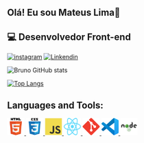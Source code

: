 
## Olá! Eu sou Mateus Lima👋

## 💻 Desenvolvedor Front-end



[![instagram](	https://img.shields.io/badge/Instagram-E4405F?style=for-the-badge&logo=instagram&logoColor=white)](https://instagram.com/tristeus)
[![Linkendin](	https://img.shields.io/badge/LinkedIn-0077B5?style=for-the-badge&logo=linkedin&logoColor=white)](https://www.linkedin.com/in/mateus-azeredo-de-lima-85a204157/)


![Bruno GitHub stats](https://github-readme-stats.vercel.app/api?username=MateusLz&show_icons=true&theme=midnight-purple)

[![Top Langs](https://github-readme-stats.vercel.app/api/top-langs/?username=MateusLz&layout=compact&theme=midnight-purple)](https://github.com/anuraghazra/github-readme-stats)


## Languages and Tools:

<p align="left"> 
 
  <a href="https://www.w3.org/html/" target="_blank" rel="noreferrer"> 
    <img src="icons/html5.svg" alt="HTML5" width="40" height="40" /> 
  </a>
  <a href="https://www.w3schools.com/css/" target="_blank" rel="noreferrer"> 
    <img src="icons/css3.svg" alt="CSS3" width="40" height="40" /> 
  </a> 
  <a href="https://developer.mozilla.org/en-US/docs/Web/JavaScript" target="_blank" rel="noreferrer"> 
    <img src="icons/javascript.svg" alt="JavaScript" width="40" height="40" /> 
  </a> 
  <a href="https://reactjs.org/" target="_blank" rel="noreferrer"> 
    <img src="icons/react.svg" alt="React" width="40" height="40" /> 
  </a> 
  <a href="https://git-scm.com/" target="_blank" rel="noreferrer"> 
    <img src="icons/git.svg" alt="Git" width="40" height="40"/> 
  </a> 
  <a href="https://code.visualstudio.com/brand" target="_blank" rel="noreferrer"> 
    <img src="icons/vscode.png" alt="VSCode" width="40" height="40" /> 
  </a> 
  <a href="https://nodejs.org" target="_blank" rel="noreferrer"> 
    <img src="icons/nodejs.png" alt="nodejs" width="40" height="40" /> 
  </a> 
</p>


